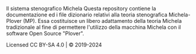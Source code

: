 
Il sistema stenografico Michela
Questa repository contiene la documentazione ed i file dizionario relativi alla teoria stenografica Michela-Plover (MP). Essa costituisce un libero adattamento della teoria Michela tradizionale al fine di permettere l'utilizzo della macchina Michela con il software Open Source "Plover".

Licensed CC BY-SA 4.0 | © 2019-2024
